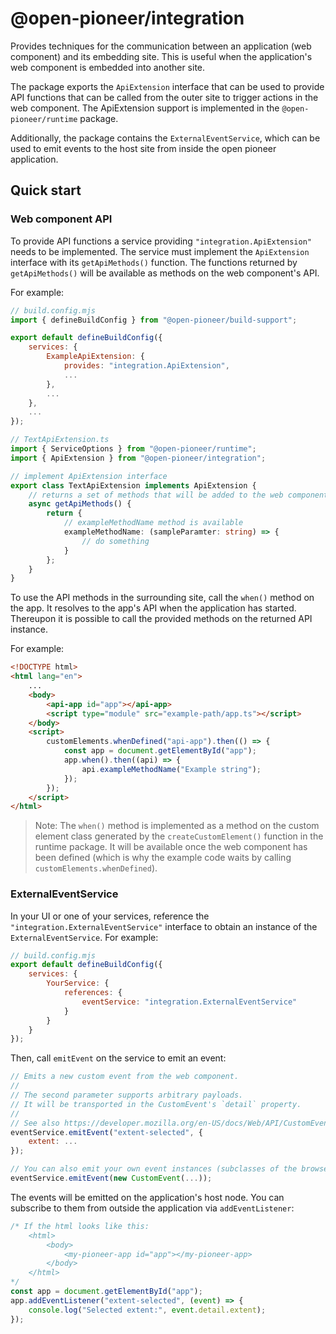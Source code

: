 # @open-pioneer/integration

Provides techniques for the communication between an application (web component) and its embedding site.
This is useful when the application's web component is embedded into another site.

The package exports the `ApiExtension` interface that can be used to provide API functions
that can be called from the outer site to trigger actions in the web component.
The ApiExtension support is implemented in the `@open-pioneer/runtime` package.

Additionally, the package contains the `ExternalEventService`,
which can be used to emit events to the host site from inside the open pioneer application.

## Quick start

### Web component API

To provide API functions a service providing `"integration.ApiExtension"` needs to be implemented.
The service must implement the `ApiExtension` interface with its `getApiMethods()` function.
The functions returned by `getApiMethods()` will be available as methods on the web component's API.

For example:

```js
// build.config.mjs
import { defineBuildConfig } from "@open-pioneer/build-support";

export default defineBuildConfig({
    services: {
        ExampleApiExtension: {
            provides: "integration.ApiExtension",
            ...
        },
        ...
    },
    ...
});
```

```ts
// TextApiExtension.ts
import { ServiceOptions } from "@open-pioneer/runtime";
import { ApiExtension } from "@open-pioneer/integration";

// implement ApiExtension interface
export class TextApiExtension implements ApiExtension {
    // returns a set of methods that will be added to the web component's API.
    async getApiMethods() {
        return {
            // exampleMethodName method is available
            exampleMethodName: (sampleParamter: string) => {
                // do something
            }
        };
    }
}
```

To use the API methods in the surrounding site, call the `when()` method on the app.
It resolves to the app's API when the application has started.
Thereupon it is possible to call the provided methods on the returned API instance.

For example:

```html
<!DOCTYPE html>
<html lang="en">
    ...
    <body>
        <api-app id="app"></api-app>
        <script type="module" src="example-path/app.ts"></script>
    </body>
    <script>
        customElements.whenDefined("api-app").then(() => {
            const app = document.getElementById("app");
            app.when().then((api) => {
                api.exampleMethodName("Example string");
            });
        });
    </script>
</html>
```

> Note: The `when()` method is implemented as a method on the custom element class generated by the `createCustomElement()` function in the runtime package.
> It will be available once the web component has been defined (which is why the example code waits by calling `customElements.whenDefined`).

### ExternalEventService

In your UI or one of your services, reference the `"integration.ExternalEventService"` interface to obtain an instance of the `ExternalEventService`.
For example:

```js
// build.config.mjs
export default defineBuildConfig({
    services: {
        YourService: {
            references: {
                eventService: "integration.ExternalEventService"
            }
        }
    }
});
```

Then, call `emitEvent` on the service to emit an event:

```js
// Emits a new custom event from the web component.
//
// The second parameter supports arbitrary payloads.
// It will be transported in the CustomEvent's `detail` property.
//
// See also https://developer.mozilla.org/en-US/docs/Web/API/CustomEvent/detail
eventService.emitEvent("extent-selected", {
    extent: ...
});

// You can also emit your own event instances (subclasses of the browser's Event class etc.)
eventService.emitEvent(new CustomEvent(...));
```

The events will be emitted on the application's host node.
You can subscribe to them from outside the application via `addEventListener`:

```js
/* If the html looks like this:
    <html>
        <body>
            <my-pioneer-app id="app"></my-pioneer-app>
        </body>
    </html>
*/
const app = document.getElementById("app");
app.addEventListener("extent-selected", (event) => {
    console.log("Selected extent:", event.detail.extent);
});
```
